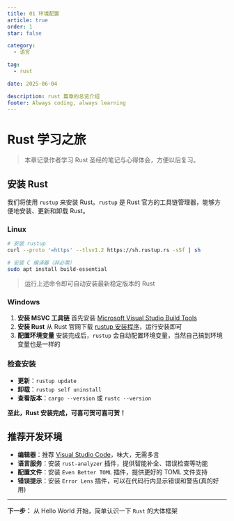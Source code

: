 ```yaml
---
title: 01 环境配置
article: true
order: 1
star: false

category:
  - 语言

tag:
  - rust

date: 2025-06-04

description: rust 篇章的总览介绍
footer: Always coding, always learning
---
```


<!-- more -->

# Rust 学习之旅

> 本章记录作者学习 Rust 圣经的笔记与心得体会，方便以后复习。

## 安装 Rust

我们将使用 `rustup` 来安装 Rust。`rustup` 是 Rust 官方的工具链管理器，能够方便地安装、更新和卸载 Rust。

### Linux

```bash
# 安装 rustup
curl --proto '=https' --tlsv1.2 https://sh.rustup.rs -sSf | sh

# 安装 C 编译器（非必需）
sudo apt install build-essential
```

> 运行上述命令即可自动安装最新稳定版本的 Rust

### Windows

1. **安装 MSVC 工具链**
   首先安装 [Microsoft Visual Studio Build Tools](https://learn.microsoft.com/en-us/visualstudio/install/install-visual-studio?view=vs-2022)
2. **安装 Rust**
   从 Rust 官网下载 [rustup 安装程序](https://rustup.rs/)，运行安装即可
3. **配置环境变量**
   安装完成后，`rustup` 会自动配置环境变量，当然自己搞到环境变量也是一样的

### 检查安装

- **更新**：`rustup update`
- **卸载**：`rustup self uninstall`
- **查看版本**：`cargo --version` 或 `rustc --version`

**至此，Rust 安装完成，可喜可贺可喜可贺！**

## 推荐开发环境

- **编辑器**：推荐 [Visual Studio Code](https://code.visualstudio.com/)，味大，无需多言
- **语言服务**：安装 `rust-analyzer` 插件，提供智能补全、错误检查等功能
- **配置文件**：安装 `Even Better TOML` 插件，提供更好的 TOML 文件支持
- **错误提示**：安装 `Error Lens` 插件，可以在代码行内显示错误和警告(真的好用)

---

**下一步：** 从 Hello World 开始，简单认识一下 `Rust` 的大体框架
